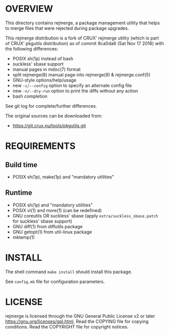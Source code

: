OVERVIEW
========

This directory contains rejmerge, a package management utility that
helps to merge files that were rejected during package upgrades.

This rejmerge distribution is a fork of CRUX' rejmerge utility (which is
part of CRUX' pkgutils distribution) as of commit 9ca0da6 (Sat Nov 17
2018) with the following differences:
  * POSIX sh(1p) instead of bash
  * suckless' sbase support
  * manual pages in mdoc(7) format
  * split rejmerge(8) manual page into rejmerge(8) & rejmerge.conf(5)
  * GNU-style options/help/usage
  * new `-c/--config` option to specify an alternate config file
  * new `-n/--dry-run` option to print the diffs without any action
  * bash completion

See git log for complete/further differences.

The original sources can be downloaded from:
  * https://git.crux.nu/tools/pkgutils.git


REQUIREMENTS
============

Build time
----------
  * POSIX sh(1p), make(1p) and "mandatory utilities"

Runtime
-------
  * POSIX sh(1p) and "mandatory utilities"
  * POSIX vi(1) and more(1) (can be redefined)
  * GNU coreutils OR suckless' sbase (apply `extra/suckless_sbase.patch`
    for suckless' sbase support)
  * GNU diff(1) from diffutils package
  * GNU getopt(1) from util-linux package
  * mktemp(1)


INSTALL
=======

The shell command `make install` should install this package.

See `config.mk` file for configuration parameters.


LICENSE
=======

rejmerge is licensed through the GNU General Public License v2 or later
<https://gnu.org/licenses/gpl.html>.
Read the COPYING file for copying conditions.
Read the COPYRIGHT file for copyright notices.
